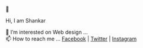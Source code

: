 👋 <p class="w3-wide">Hi, I am Shankar</p>
🔭 I’m interested on Web design ...<br>
📫 How to reach me ... <a href="https://www.facebook.com/Shankaravi6/">Facebook</a> | <a href="https://twitter.com/shankaravi6">Twitter</a> | <a href="https://www.instagram.com/shankaravi6/">Instagram</a>

